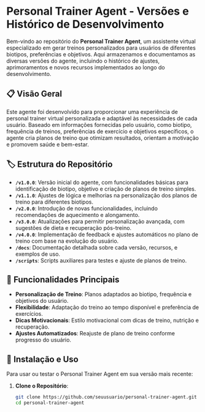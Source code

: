 # Personal Trainer Agent - Versões e Histórico de Desenvolvimento

Bem-vindo ao repositório do **Personal Trainer Agent**, um assistente virtual especializado em gerar treinos personalizados para usuários de diferentes biotipos, preferências e objetivos. Aqui armazenamos e documentamos as diversas versões do agente, incluindo o histórico de ajustes, aprimoramentos e novos recursos implementados ao longo do desenvolvimento.

## 📋 Visão Geral

Este agente foi desenvolvido para proporcionar uma experiência de personal trainer virtual personalizada e adaptável às necessidades de cada usuário. Baseado em informações fornecidas pelo usuário, como biotipo, frequência de treinos, preferências de exercício e objetivos específicos, o agente cria planos de treino que otimizam resultados, orientam a motivação e promovem saúde e bem-estar.

## 🏷️ Estrutura do Repositório

- **`/v1.0.0`**: Versão inicial do agente, com funcionalidades básicas para identificação de biotipo, objetivo e criação de planos de treino simples.
- **`/v1.1.0`**: Ajustes de lógica e melhorias na personalização dos planos de treino para diferentes biotipos.
- **`/v2.0.0`**: Introdução de novas funcionalidades, incluindo recomendações de aquecimento e alongamento.
- **`/v3.0.0`**: Atualizações para permitir personalização avançada, com sugestões de dieta e recuperação pós-treino.
- **`/v4.0.0`**: Implementação de feedback e ajustes automáticos no plano de treino com base na evolução do usuário.
- **`/docs`**: Documentação detalhada sobre cada versão, recursos, e exemplos de uso.
- **`/scripts`**: Scripts auxiliares para testes e ajuste de planos de treino.

## 🚀 Funcionalidades Principais

- **Personalização de Treino**: Planos adaptados ao biotipo, frequência e objetivos do usuário.
- **Flexibilidade**: Adaptação do treino ao tempo disponível e preferência de exercícios.
- **Dicas Motivacionais**: Estilo motivacional com dicas de treino, nutrição e recuperação.
- **Ajustes Automatizados**: Reajuste de plano de treino conforme progresso do usuário.

## 📌 Instalação e Uso

Para usar ou testar o Personal Trainer Agent em sua versão mais recente:

1. **Clone o Repositório**:
   ```bash
   git clone https://github.com/seuusuario/personal-trainer-agent.git
   cd personal-trainer-agent
